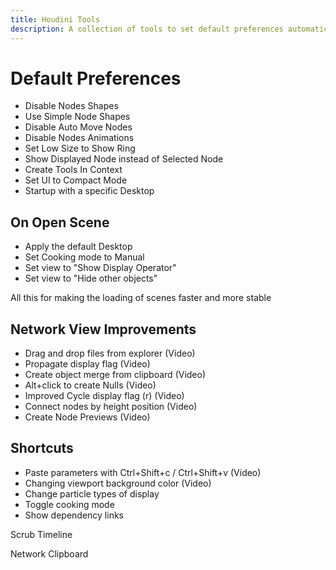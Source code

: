 ```yaml
---
title: Houdini Tools
description: A collection of tools to set default preferences automatically and make Houdini more usable.
---
```


# Default Preferences

* Disable Nodes Shapes  
* Use Simple Node Shapes  
* Disable Auto Move Nodes  
* Disable Nodes Animations  
* Set Low Size to Show Ring  
* Show Displayed Node instead of Selected Node  
* Create Tools In Context  
* Set UI to Compact Mode  
* Startup with a specific Desktop  



## On Open Scene

* Apply the default Desktop  
* Set Cooking mode to Manual  
* Set view to "Show Display Operator"  
* Set view to "Hide other objects"

All this for making the loading of scenes faster and more stable 



## Network View Improvements

* Drag and drop files from explorer (Video)  
* Propagate display flag  (Video)  
* Create object merge from clipboard (Video)  
* Alt+click to create Nulls (Video)  
* Improved Cycle display flag (r) (Video)  
* Connect nodes by height position (Video)  
* Create Node Previews (Video)




## Shortcuts 

* Paste parameters with Ctrl+Shift+c / Ctrl+Shift+v  (Video)  
* Changing viewport background color  (Video)  
* Change particle types of display  
* Toggle cooking mode  
* Show dependency links



Scrub Timeline

Network Clipboard 
